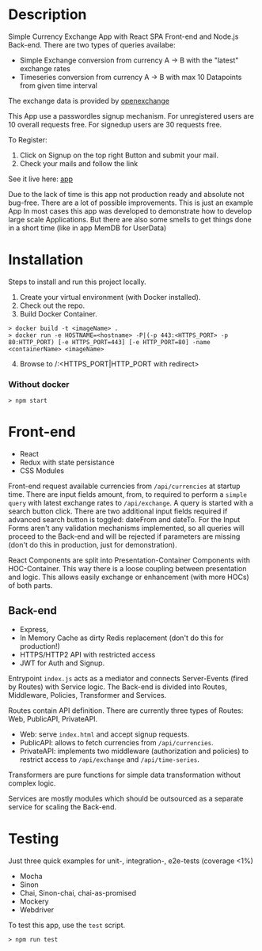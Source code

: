 # Description
Simple Currency Exchange App with React SPA Front-end and Node.js Back-end.
There are two types of queries availabe:
- Simple Exchange conversion from currency A -> B with the "latest" exchange rates
- Timeseries conversion from currency A -> B with max 10 Datapoints from given time interval

The exchange data is provided by [openexchange]

This App use a passwordles signup mechanism. For unregistered users are 10 overall requests free. For signedup users are 30 requests free.

To Register:
1. Click on Signup on the top right Button and submit your mail.
2. Check your mails and follow the link

See it live here: [app]

Due to the lack of time is this app not production ready and absolute not bug-free. There are a lot of possible improvements. This is just an example App
In most cases this app was developed to demonstrate how to develop large scale Applications.
But there are also some smells to get things done in a short time (like in app MemDB for UserData)


# Installation
Steps to install and run this project locally.

1. Create your virtual environment (with Docker installed).
2. Check out the repo.
3. Build Docker Container.
```
> docker build -t <imageName> .
> docker run -e HOSTNAME=<hostname> -P|(-p 443:<HTTPS_PORT> -p 80:HTTP_PORT) [-e HTTPS_PORT=443] [-e HTTP_PORT=80] -name <containerName> <imageName>
```
4. Browse to /<hostname>:<HTTPS_PORT|HTTP_PORT with redirect>

### Without docker
```
> npm start
```

# Front-end
- React
- Redux with state persistance
- CSS Modules

Front-end request available currencies from `/api/currencies` at startup time.
There are input fields amount, from, to required to perform a `simple query` with latest exchange rates to `/api/exchange`. A query is started with a search button click. There are two additional input fields required if advanced search button is toggled: dateFrom and dateTo. For the Input Forms aren't any validation mechanisms implemented, so all queries will proceed to the Back-end and will be rejected if parameters are missing (don't do this in production, just for demonstration).

React Components are split into Presentation-Container Components with HOC-Container. This way there is a loose coupling between presentation and logic. This allows easily exchange or enhancement (with more HOCs) of both parts.


## Back-end
- Express,
- In Memory Cache as dirty Redis replacement (don't do this for production!)
- HTTPS/HTTP2 API with restricted access
- JWT for Auth and Signup.  

Entrypoint `index.js` acts as a mediator and connects Server-Events (fired by Routes) with Service logic. The Back-end is divided into Routes, Middleware, Policies, Transformer and Services.

Routes contain API definition. There are currently three types of Routes: Web, PublicAPI, PrivateAPI.
- Web: serve `index.html` and accept signup requests.
- PublicAPI: allows to fetch currencies from `/api/currencies`.
- PrivateAPI: implements two middleware (authorization and policies) to restrict access to `/api/exchange` and `/api/time-series`.

Transformers are pure functions for simple data transformation without complex logic.

Services are mostly modules which should be outsourced as a separate service for scaling the Back-end.  


# Testing
Just three quick examples for unit-, integration-, e2e-tests (coverage <1%)
- Mocha
- Sinon
- Chai, Sinon-chai, chai-as-promised
- Mockery
- Webdriver

To test this app, use the `test` script.
```
> npm run test
```


[openexchange]: <https://http://openexchangerates.org/>
[app]: <https://104.154.143.10/>
